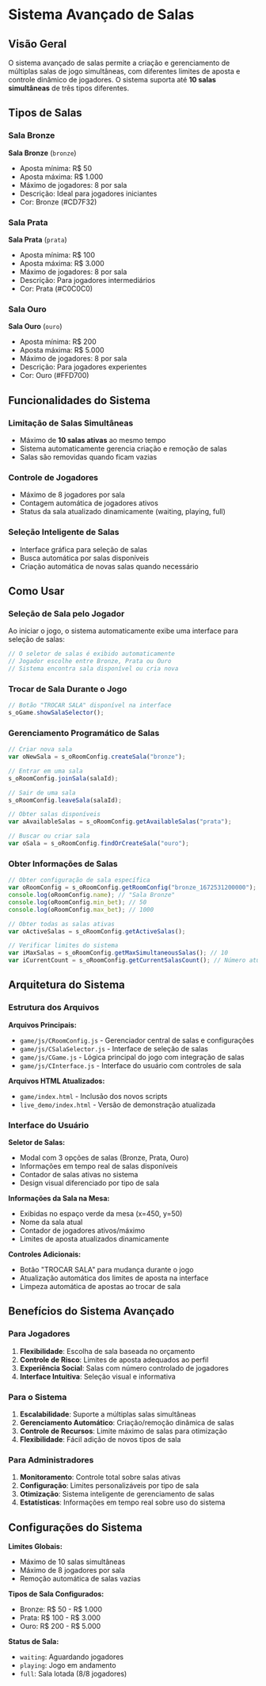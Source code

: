 # Sistema Avançado de Salas

## Visão Geral

O sistema avançado de salas permite a criação e gerenciamento de múltiplas salas de jogo simultâneas, com diferentes limites de aposta e controle dinâmico de jogadores. O sistema suporta até **10 salas simultâneas** de três tipos diferentes.

## Tipos de Salas

### Sala Bronze
**Sala Bronze** (`bronze`)
- Aposta mínima: R$ 50
- Aposta máxima: R$ 1.000
- Máximo de jogadores: 8 por sala
- Descrição: Ideal para jogadores iniciantes
- Cor: Bronze (#CD7F32)

### Sala Prata
**Sala Prata** (`prata`)
- Aposta mínima: R$ 100
- Aposta máxima: R$ 3.000
- Máximo de jogadores: 8 por sala
- Descrição: Para jogadores intermediários
- Cor: Prata (#C0C0C0)

### Sala Ouro
**Sala Ouro** (`ouro`)
- Aposta mínima: R$ 200
- Aposta máxima: R$ 5.000
- Máximo de jogadores: 8 por sala
- Descrição: Para jogadores experientes
- Cor: Ouro (#FFD700)

## Funcionalidades do Sistema

### Limitação de Salas Simultâneas
- Máximo de **10 salas ativas** ao mesmo tempo
- Sistema automaticamente gerencia criação e remoção de salas
- Salas são removidas quando ficam vazias

### Controle de Jogadores
- Máximo de 8 jogadores por sala
- Contagem automática de jogadores ativos
- Status da sala atualizado dinamicamente (waiting, playing, full)

### Seleção Inteligente de Salas
- Interface gráfica para seleção de salas
- Busca automática por salas disponíveis
- Criação automática de novas salas quando necessário

## Como Usar

### Seleção de Sala pelo Jogador
Ao iniciar o jogo, o sistema automaticamente exibe uma interface para seleção de salas:

```javascript
// O seletor de salas é exibido automaticamente
// Jogador escolhe entre Bronze, Prata ou Ouro
// Sistema encontra sala disponível ou cria nova
```

### Trocar de Sala Durante o Jogo
```javascript
// Botão "TROCAR SALA" disponível na interface
s_oGame.showSalaSelector();
```

### Gerenciamento Programático de Salas

```javascript
// Criar nova sala
var oNewSala = s_oRoomConfig.createSala("bronze");

// Entrar em uma sala
s_oRoomConfig.joinSala(salaId);

// Sair de uma sala
s_oRoomConfig.leaveSala(salaId);

// Obter salas disponíveis
var aAvailableSalas = s_oRoomConfig.getAvailableSalas("prata");

// Buscar ou criar sala
var oSala = s_oRoomConfig.findOrCreateSala("ouro");
```

### Obter Informações de Salas

```javascript
// Obter configuração de sala específica
var oRoomConfig = s_oRoomConfig.getRoomConfig("bronze_1672531200000");
console.log(oRoomConfig.name); // "Sala Bronze"
console.log(oRoomConfig.min_bet); // 50
console.log(oRoomConfig.max_bet); // 1000

// Obter todas as salas ativas
var oActiveSalas = s_oRoomConfig.getActiveSalas();

// Verificar limites do sistema
var iMaxSalas = s_oRoomConfig.getMaxSimultaneousSalas(); // 10
var iCurrentCount = s_oRoomConfig.getCurrentSalasCount(); // Número atual
```

## Arquitetura do Sistema

### Estrutura dos Arquivos

**Arquivos Principais:**
- `game/js/CRoomConfig.js` - Gerenciador central de salas e configurações
- `game/js/CSalaSelector.js` - Interface de seleção de salas
- `game/js/CGame.js` - Lógica principal do jogo com integração de salas
- `game/js/CInterface.js` - Interface do usuário com controles de sala

**Arquivos HTML Atualizados:**
- `game/index.html` - Inclusão dos novos scripts
- `live_demo/index.html` - Versão de demonstração atualizada

### Interface do Usuário

**Seletor de Salas:**
- Modal com 3 opções de salas (Bronze, Prata, Ouro)
- Informações em tempo real de salas disponíveis
- Contador de salas ativas no sistema
- Design visual diferenciado por tipo de sala

**Informações da Sala na Mesa:**
- Exibidas no espaço verde da mesa (x=450, y=50)
- Nome da sala atual
- Contador de jogadores ativos/máximo
- Limites de aposta atualizados dinamicamente

**Controles Adicionais:**
- Botão "TROCAR SALA" para mudança durante o jogo
- Atualização automática dos limites de aposta na interface
- Limpeza automática de apostas ao trocar de sala

## Benefícios do Sistema Avançado

### Para Jogadores
1. **Flexibilidade**: Escolha de sala baseada no orçamento
2. **Controle de Risco**: Limites de aposta adequados ao perfil
3. **Experiência Social**: Salas com número controlado de jogadores
4. **Interface Intuitiva**: Seleção visual e informativa

### Para o Sistema
1. **Escalabilidade**: Suporte a múltiplas salas simultâneas
2. **Gerenciamento Automático**: Criação/remoção dinâmica de salas
3. **Controle de Recursos**: Limite máximo de salas para otimização
4. **Flexibilidade**: Fácil adição de novos tipos de sala

### Para Administradores
1. **Monitoramento**: Controle total sobre salas ativas
2. **Configuração**: Limites personalizáveis por tipo de sala
3. **Otimização**: Sistema inteligente de gerenciamento de salas
4. **Estatísticas**: Informações em tempo real sobre uso do sistema

## Configurações do Sistema

**Limites Globais:**
- Máximo de 10 salas simultâneas
- Máximo de 8 jogadores por sala
- Remoção automática de salas vazias

**Tipos de Sala Configurados:**
- Bronze: R$ 50 - R$ 1.000
- Prata: R$ 100 - R$ 3.000  
- Ouro: R$ 200 - R$ 5.000

**Status de Sala:**
- `waiting`: Aguardando jogadores
- `playing`: Jogo em andamento
- `full`: Sala lotada (8/8 jogadores)